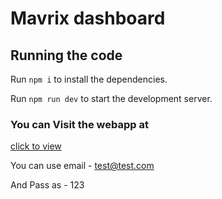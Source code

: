 
  # Mavrix dashboard
  ## Running the code

  Run `npm i` to install the dependencies.

  Run `npm run dev` to start the development server.

### You can Visit the webapp at

  [click to view](https://team-mavrix-deploy.vercel.app/)

  You can use email - test@test.com
  
  And Pass as - 123
  
